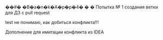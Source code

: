 ��#� �B�a�n�k�A�p�p�4�
�
�
Попытка № 1 создания ветки для ДЗ с pull request


test не понимаю, как добиться конфликта!!!

Дополнение для имитации конфликта из IDEA